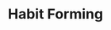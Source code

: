 ---
title: Habit Forming
image: \assets\img\impacts\habit.png
permalink: /category/habit/
pagination: 
  enabled: true
  category: habit
---